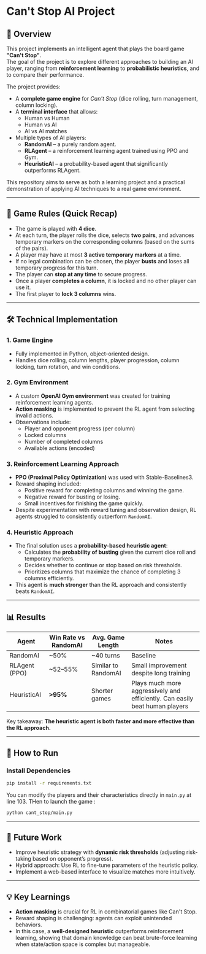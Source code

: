# Can't Stop AI Project  

## 📌 Overview  
This project implements an intelligent agent that plays the board game **"Can't Stop"**.  
The goal of the project is to explore different approaches to building an AI player, ranging from **reinforcement learning** to **probabilistic heuristics**, and to compare their performance.  

The project provides:  
- A **complete game engine** for *Can't Stop* (dice rolling, turn management, column locking).  
- A **terminal interface** that allows:  
  - Human vs Human  
  - Human vs AI  
  - AI vs AI matches  
- Multiple types of AI players:  
  - **RandomAI** – a purely random agent.  
  - **RLAgent** – a reinforcement learning agent trained using PPO and Gym.  
  - **HeuristicAI** – a probability-based agent that significantly outperforms RLAgent.  

This repository aims to serve as both a learning project and a practical demonstration of applying AI techniques to a real game environment.

---

## 🎲 Game Rules (Quick Recap)  
- The game is played with **4 dice**.  
- At each turn, the player rolls the dice, selects **two pairs**, and advances temporary markers on the corresponding columns (based on the sums of the pairs).  
- A player may have at most **3 active temporary markers** at a time.  
- If no legal combination can be chosen, the player **busts** and loses all temporary progress for this turn.  
- The player can **stop at any time** to secure progress.  
- Once a player **completes a column**, it is locked and no other player can use it.  
- The first player to **lock 3 columns** wins.  

---

## 🛠️ Technical Implementation  

### 1. Game Engine  
- Fully implemented in Python, object-oriented design.  
- Handles dice rolling, column lengths, player progression, column locking, turn rotation, and win conditions.  

### 2. Gym Environment  
- A custom **OpenAI Gym environment** was created for training reinforcement learning agents.  
- **Action masking** is implemented to prevent the RL agent from selecting invalid actions.  
- Observations include:  
  - Player and opponent progress (per column)  
  - Locked columns  
  - Number of completed columns  
  - Available actions (encoded)  

### 3. Reinforcement Learning Approach  
- **PPO (Proximal Policy Optimization)** was used with Stable-Baselines3.  
- Reward shaping included:  
  - Positive reward for completing columns and winning the game.  
  - Negative reward for busting or losing.  
  - Small incentives for finishing the game quickly.  
- Despite experimentation with reward tuning and observation design, RL agents struggled to consistently outperform `RandomAI`.  

### 4. Heuristic Approach  
- The final solution uses a **probability-based heuristic agent**:  
  - Calculates the **probability of busting** given the current dice roll and temporary markers.  
  - Decides whether to continue or stop based on risk thresholds.  
  - Prioritizes columns that maximize the chance of completing 3 columns efficiently.  
- This agent is **much stronger** than the RL approach and consistently beats `RandomAI`.  

---

## 📊 Results  

| Agent           | Win Rate vs RandomAI | Avg. Game Length | Notes |
|-----------------|--------------------|----------------|------|
| RandomAI        | ~50%               | ~40 turns      | Baseline |
| RLAgent (PPO)   | ~52–55%            | Similar to RandomAI | Small improvement despite long training |
| HeuristicAI     | **>95%**           | Shorter games  | Plays much more aggressively and efficiently. Can easily beat human players |

Key takeaway: **The heuristic agent is both faster and more effective than the RL approach.**

---

## 🚀 How to Run  

### Install Dependencies  
```bash
pip install -r requirements.txt
```

You can modify the players and their characteristics directly in `main.py` at line 103. THen to launch the game : 

```bash
python cant_stop/main.py
```
---

## 🔮 Future Work  

- Improve heuristic strategy with **dynamic risk thresholds** (adjusting risk-taking based on opponent’s progress).
- Hybrid approach: Use RL to fine-tune parameters of the heuristic policy.
- Implement a web-based interface to visualize matches more intuitively.

---

## 💡 Key Learnings  

- **Action masking** is crucial for RL in combinatorial games like Can't Stop.
- Reward shaping is challenging: agents can exploit unintended behaviors.
- In this case, a **well-designed heuristic** outperforms reinforcement learning, showing that domain knowledge can beat brute-force learning when state/action space is complex but manageable.

